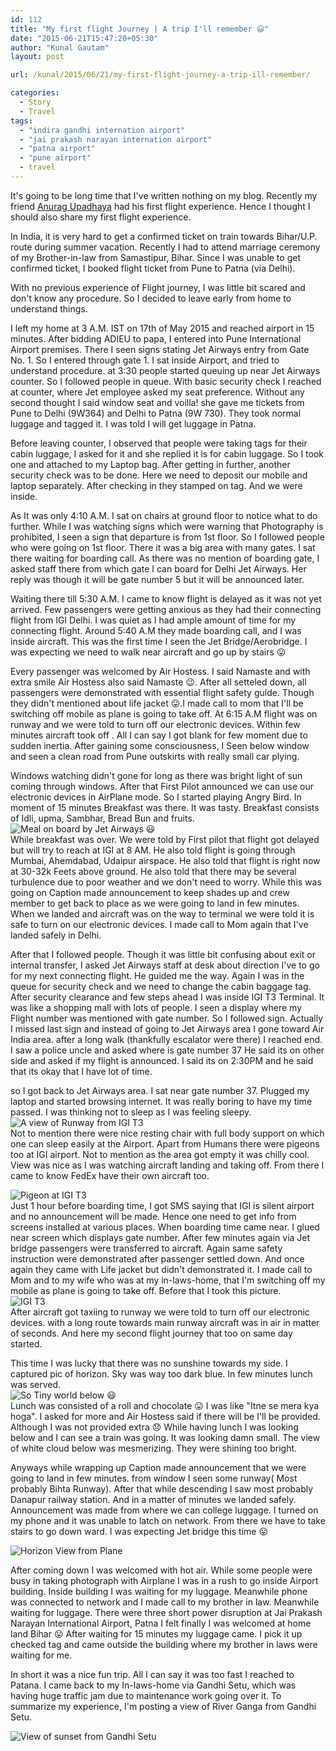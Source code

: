 ```yaml
---
id: 112
title: "My first flight Journey | A trip I'll remember 😃"
date: "2015-06-21T15:47:20+05:30"
author: "Kunal Gautam"
layout: post

url: /kunal/2015/06/21/my-first-flight-journey-a-trip-ill-remember/

categories:
  - Story
  - Travel
tags:
  - "indira gandhi internation airport"
  - "jai prakash narayan internation airport"
  - "patna airport"
  - "pune airport"
  - travel
---
```


It's going to be long time that I've written nothing on my blog. Recently my friend [Anurag Upadhaya](http://anurag.foo) had his first flight experience. Hence I thought I should also share my first flight experience.

In India, it is very hard to get a confirmed ticket on train towards Bihar/U.P. route during summer vacation. Recently I had to attend marriage ceremony of my Brother-in-law from Samastipur, Bihar. Since I was unable to get confirmed ticket, I booked flight ticket from Pune to Patna (via Delhi).

With no previous experience of Flight journey, I was little bit scared and don't know any procedure. So I decided to leave early from home to understand things.

I left my home at 3 A.M. IST on 17th of May 2015 and reached airport in 15 minutes. After bidding ADIEU to papa, I entered into Pune International Airport premises. There I seen signs stating Jet Airways entry from Gate No. 1. So I entered through gate 1. I sat inside Airport, and tried to understand procedure. at 3:30 people started queuing up near Jet Airways counter. So I followed people in queue. With basic security check I reached at counter, where Jet employee asked my seat preference. Without any second thought I said window seat and voilla! she gave me tickets from Pune to Delhi (9W364) and Delhi to Patna (9W 730). They took normal luggage and tagged it. I was told I will get luggage in Patna.

Before leaving counter, I observed that people were taking tags for their cabin luggage, I asked for it and she replied it is for cabin luggage. So I took one and attached to my Laptop bag. After getting in further, another security check was to be done. Here we need to deposit our mobile and laptop separately. After checking in they stamped on tag. And we were inside.

As It was only 4:10 A.M. I sat on chairs at ground floor to notice what to do further. While I was watching signs which were warning that Photography is prohibited, I seen a sign that departure is from 1st floor. So I followed people who were going on 1st floor. There it was a big area with many gates. I sat there waiting for boarding call. As there was no mention of boarding gate, I asked staff there from which gate I can board for Delhi Jet Airways. Her reply was though it will be gate number 5 but it will be announced later.

Waiting there till 5:30 A.M. I came to know flight is delayed as it was not yet arrived. Few passengers were getting anxious as they had their connecting flight from IGI Delhi. I was quiet as I had ample amount of time for my connecting flight. Around 5:40 A.M they made boarding call, and I was inside aircraft. This was the first time I seen the Jet Bridge/Aerobridge. I was expecting we need to walk near aircraft and go up by stairs 😛

Every passenger was welcomed by Air Hostess. I said Namaste and with extra smile Air Hostess also said Namaste 😉. After all setteled down, all passengers were demonstrated with essential flight safety guide. Though they didn't mentioned about life jacket 😛.I made call to mom that I'll be switching off mobile as plane is going to take off. At 6:15 A.M flight was on runway and we were told to turn off our electronic devices. Within few minutes aircraft took off . All I can say I got blank for few moment due to sudden inertia. After gaining some consciousness, I Seen below window and seen a clean road from Pune outskirts with really small car plying.

Windows watching didn't gone for long as there was bright light of sun coming through windows. After that First Pilot announced we can use our electronic devices in AirPlane mode. So I started playing Angry Bird. In moment of 15 minutes Breakfast was there. It was tasty. Breakfast consists of Idli, upma, Sambhar, Bread Bun and fruits.  
![Meal on board by Jet Airways 😃](/post/112/WP_20150517_001.jpg)  
While breakfast was over. We were told by First pilot that flight got delayed but will try to reach at IGI at 8 AM. He also told flight is going through Mumbai, Ahemdabad, Udaipur airspace. He also told that flight is right now at 30-32k Feets above ground. He also told that there may be several turbulence due to poor weather and we don't need to worry. While this was going on Caption made announcement to keep shades up and crew member to get back to place as we were going to land in few minutes. When we landed and aircraft was on the way to terminal we were told it is safe to turn on our electronic devices. I made call to Mom again that I've landed safely in Delhi.

After that I followed people. Though it was little bit confusing about exit or internal transfer, I asked Jet Airways staff at desk about direction I've to go for my next connecting flight. He guided me the way. Again I was in the queue for security check and we need to change the cabin baggage tag. After security clearance and few steps ahead I was inside IGI T3 Terminal. It was like a shopping mall with lots of people. I seen a display where my Flight number was mentioned with gate number. So I followed sign. Actually I missed last sign and instead of going to Jet Airways area I gone toward Air India area. after a long walk (thankfully escalator were there) I reached end. I saw a police uncle and asked where is gate number 37 He said its on other side and asked if my flight is announced. I said its on 2:30PM and he said that its okay that I have lot of time.

so I got back to Jet Airways area. I sat near gate number 37. Plugged my laptop and started browsing internet. It was really boring to have my time passed. I was thinking not to sleep as I was feeling sleepy.  
![A view of Runway from IGI T3](/post/112/WP_20150517_002.jpg)  
Not to mention there were nice resting chair with full body support on which one can sleep easily at the Airport. Apart from Humans there were pigeons too at IGI airport. Not to mention as the area got empty it was chilly cool. View was nice as I was watching aircraft landing and taking off. From there I came to know FedEx have their own aircraft too.

![Pigeon at IGI T3](/post/112/WP_20150517_006.jpg)  
Just 1 hour before boarding time, I got SMS saying that IGI is silent airport and no announcement will be made. Hence one need to get info from screens installed at various places. When boarding time came near. I glued near screen which displays gate number. After few minutes again via Jet bridge passengers were transferred to aircraft. Again same safety instruction were demonstrated after passenger settled down. And once again they came with Life jacket but didn't demonstrated it. I made call to Mom and to my wife who was at my in-laws-home, that I'm switching off my mobile as plane is going to take off. Before that I took this picture.  
![IGI T3](/post/112/WP_20150517_008.jpg)  
After aircraft got taxiing to runway we were told to turn off our electronic devices. with a long route towards main runway aircraft was in air in matter of seconds. And here my second flight journey that too on same day started.

This time I was lucky that there was no sunshine towards my side. I captured pic of horizon. Sky was way too dark blue. In few minutes lunch was served.  
![So Tiny world below 😃](/post/112/WP_20150517_011.jpg)  
Lunch was consisted of a roll and chocolate 😛 I was like "Itne se mera kya hoga". I asked for more and Air Hostess said if there will be I'll be provided. Although I was not provided extra 😞 While having lunch I was looking below and I can see a train was going. It was looking damn small. The view of white cloud below was mesmerizing. They were shining too bright.

Anyways while wrapping up Caption made announcement that we were going to land in few minutes. from window I seen some runway( Most probably Bihta Runway). After that while descending I saw most probably Danapur railway station. And in a matter of minutes we landed safely. Announcement was made from where we can college luggage. I turned on my phone and it was unable to latch on network. From there we have to take stairs to go down ward. I was expecting Jet bridge this time 😛

![Horizon View from Plane](/post/112/WP_20150517_012.jpg)

After coming down I was welcomed with hot air. While some people were busy in taking photograph with Airplane I was in a rush to go inside Airport building. Inside building I was waiting for my luggage. Meanwhile phone was connected to network and I made call to my brother in law. Meanwhile waiting for luggage. There were three short power disruption at Jai Prakash Narayan International Airport, Patna I felt finally I was welcomed at home land Bihar 😛 After waiting for 15 minutes my luggage came. I pick it up checked tag and came outside the building where my brother in laws were waiting for me.

In short it was a nice fun trip. All I can say it was too fast I reached to Patana. I came back to my In-laws-home via Gandhi Setu, which was having huge traffic jam due to maintenance work going over it. To summarize my experience, I'm posting a view of River Ganga from Gandhi Setu.

![View of sunset from Gandhi Setu](/post/112/WP_20150517_013.jpg)
